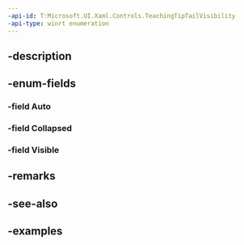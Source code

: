 ```yaml
---
-api-id: T:Microsoft.UI.Xaml.Controls.TeachingTipTailVisibility
-api-type: winrt enumeration
---
```


## -description

## -enum-fields

### -field Auto

### -field Collapsed

### -field Visible

## -remarks

## -see-also

## -examples


